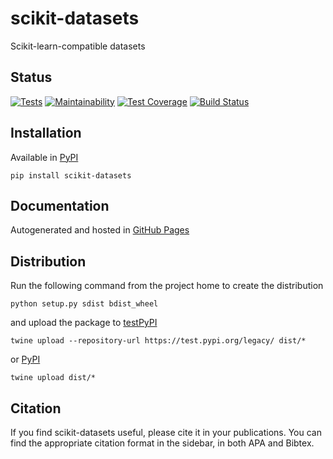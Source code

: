 # scikit-datasets
Scikit-learn-compatible datasets

## Status
[![Tests](https://github.com/daviddiazvico/scikit-datasets/actions/workflows/tests.yml/badge.svg)](https://github.com/daviddiazvico/scikit-datasets/actions/workflows/tests.yml)
[![Maintainability](https://api.codeclimate.com/v1/badges/a37c9ee152b41a0cb577/maintainability)](https://codeclimate.com/github/daviddiazvico/scikit-datasets/maintainability)
[![Test Coverage](https://api.codeclimate.com/v1/badges/a37c9ee152b41a0cb577/test_coverage)](https://codeclimate.com/github/daviddiazvico/scikit-datasets/test_coverage)
[![Build Status](https://dev.azure.com/daviddiazvico0337/daviddiazvico/_apis/build/status/daviddiazvico.scikit-datasets?branchName=master)](https://dev.azure.com/daviddiazvico0337/daviddiazvico/_build/latest?definitionId=1&branchName=master)

## Installation
Available in [PyPI](https://pypi.python.org/pypi?:action=display&name=scikit-datasets)
```
pip install scikit-datasets
```

## Documentation
Autogenerated and hosted in [GitHub Pages](https://daviddiazvico.github.io/scikit-datasets/)

## Distribution
Run the following command from the project home to create the distribution
```
python setup.py sdist bdist_wheel
```
and upload the package to [testPyPI](https://testpypi.python.org/)
```
twine upload --repository-url https://test.pypi.org/legacy/ dist/*
```
or [PyPI](https://pypi.python.org/)
```
twine upload dist/*
```

## Citation
If you find scikit-datasets useful, please cite it in your publications.
You can find the appropriate citation format in the sidebar, in both APA and
Bibtex.
